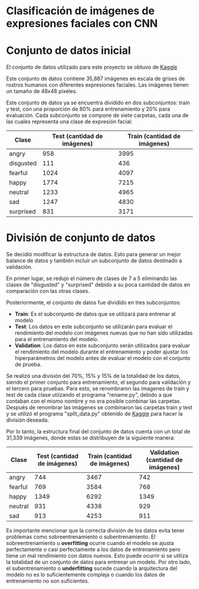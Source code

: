 # Clasificación de imágenes de expresiones faciales con CNN
# Conjunto de datos inicial
El conjunto de datos utilizado para este proyecto se obtuvo de [Kaggle](https://www.kaggle.com/datasets/ananthu017/emotion-detection-fer)

Este conjunto de datos contiene 35,887 imágenes en escala de grises de rostros humanos con diferentes expresiones faciales. Las imágenes tienen un tamaño de 48x48 píxeles. 


Este conjunto de datos ya se encuentra dividido en dos subconjuntos: train y test, con una proporción de 80% para entrenamiento y 20% para evaluación. Cada subconjunto se compone de siete carpetas, cada una de las cuales representa una clase de expresión facial:


| Clase          | Test (cantidad de imágenes) | Train (cantidad de imágenes) |
| -------------- | --------------------------- | ---------------------------- |
| angry          | 958                         | 3995                         |
| disgusted      | 111                         | 436                          |
| fearful        | 1024                        | 4097                         |
| happy          | 1774                        | 7215                         |
| neutral        | 1233                        | 4965                         |
| sad            | 1247                        | 4830                         |
| surprised      | 831                         | 3171                         |


# División de conjunto de datos
Se decidió modificar la estructura de datos. Esto para generar un mejor balance de datos y también incluir un subconjunto de datos destinado a validación.

En primer lugar, se redujo el número de clases de 7 a 5 eliminando las clases de "disgusted" y "surprised" debido a su poca cantidad de datos en comparación con las otras clases.

Posteriormente, el conjunto de datos fue dividido en tres subconjuntos:
- **Train**: Es el subconjunto de datos que se utilizará para entrenar al modelo
- **Test**: Los datos en este subconjunto se utilizarán para evaluar el rendimiento del modelo con imágenes nuevas que no han sido utilizadas para el entrenamiento del modelo.
- **Validation**: Los datos en este subconjunto serán utilizados para evaluar el rendimiento del modelo durante el entrenamiento y poder ajustar los hiperparámetros del modelo antes de evaluar el modelo con el conjunto de prueba.

Se realizó una división del 70%, 15% y 15% de la totalidad de los datos, siendo el primer conjunto para entrenamiento, el segundo para validación y el tercero para pruebas. Para esto, se renombraron las imagenes de train y test de cada clase utiizando el programa "rename.py", debido a que contaban con el mismo nombre y no era posible combinar las carpetas. Después de renombrar las imágenes se combinaron las carpetas train y test y se utilizó el programa "split_data.py" obtenido de [Kaggle](https://www.kaggle.com/code/shuvostp/split-folders-for-train-test-val-split-of-images) para hacer la división deseada.

Por lo tanto, la estructura final del conjunto de datos cuenta con un total de 31,339 imágenes, donde estas se distribuyen de la siguiente manera:

| Clase          | Test (cantidad de imágenes) | Train (cantidad de imágenes) | Validation (cantidad de imágenes) |
| -------------- | --------------------------- | ---------------------------- | --------------------------------- |
| angry          | 744                         | 3467                         | 742
| fearful        | 769                         | 3584                         | 768
| happy          | 1349                        | 6292                         | 1349
| neutral        | 931                         | 4338                         | 929
| sad            | 913                         | 4253                         | 911

Es importante mencionar que la correcta división de los datos evita tener problemas como sobreentrenamiento o subentrenamiento. El sobreentrenamiento u **overfitting** ocurre cuando el modelo se ajusta perfectamente o casi perfectamente a los datos de entrenamiento pero tiene un mal rendimiento con datos nuevos. Esto puede ocurrir si se utiliza la totalidad de un conjunto de datos para entrenar un modelo. Por otro lado, el subentrenamiento o **underfitting** sucede cuando la arquitectura del modelo no es lo suficientemente compleja o cuando los datos de entrenamiento no son suficientes.
